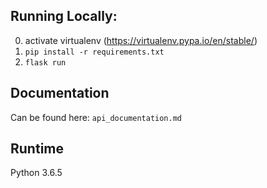 ## Running Locally:
0. activate virtualenv (https://virtualenv.pypa.io/en/stable/)
1. `pip install -r requirements.txt`
2. `flask run`


## Documentation
Can be found here: `api_documentation.md`


## Runtime
Python 3.6.5